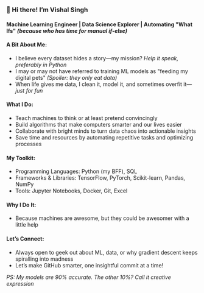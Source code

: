 ### 👋 Hi there! I’m Vishal Singh
#### Machine Learning Engineer | Data Science Explorer | Automating "What Ifs" *(because who has time for manual if-else)*

#### A Bit About Me:
* I believe every dataset hides a story—my mission? *Help it speak, preferably in Python*
* I may or may not have referred to training ML models as "feeding my digital pets" *(Spoiler: they only eat data)*
* When life gives me data, I clean it, model it, and sometimes overfit it—*just for fun*

#### What I Do:
* Teach machines to think or at least pretend convincingly
* Build algorithms that make computers smarter and our lives easier
* Collaborate with bright minds to turn data chaos into actionable insights
* Save time and resources by automating repetitive tasks and optimizing processes

#### My Toolkit:
* Programming Languages: Python (my BFF), SQL
* Frameworks & Libraries: TensorFlow, PyTorch, Scikit-learn, Pandas, NumPy
* Tools: Jupyter Notebooks, Docker, Git, Excel

#### Why I Do It:
* Because machines are awesome, but they could be awesomer with a little help

#### Let’s Connect:
* Always open to geek out about ML, data, or why gradient descent keeps spiralling into madness
* Let’s make GitHub smarter, one insightful commit at a time!

*PS: My models are 90% accurate. The other 10%? Call it creative expression*
